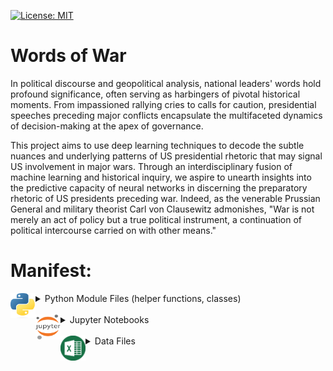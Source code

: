 [![License: MIT](https://img.shields.io/badge/License-MIT-yellow.svg)](https://opensource.org/licenses/MIT)

# Words of War
In political discourse and geopolitical analysis, national leaders' words hold profound significance, often serving as harbingers of pivotal historical moments. From impassioned rallying cries to calls for caution, presidential speeches preceding major conflicts encapsulate the multifaceted dynamics of decision-making at the apex of governance.

This project aims to use deep learning techniques to decode the subtle nuances and underlying patterns of US presidential rhetoric that may signal US involvement in major wars. Through an interdisciplinary fusion of machine learning and historical inquiry, we aspire to unearth insights into the predictive capacity of neural networks in discerning the preparatory rhetoric of US presidents preceding war. Indeed, as the venerable Prussian General and military theorist Carl von Clausewitz admonishes, "War is not merely an act of policy but a true political instrument, a continuation of political intercourse carried on with other means."

# Manifest:
<details>
<summary><img src="images/py.png" align="left" width="40" height="40" /> Python Module Files (helper functions, classes)</summary>
  
- ### `BertSeqVect.py`

This Python module file includes the `BertSequenceVectorizer` class, which is designed to convert input text into vector representations using a pre-trained the Bidirectional Encoder Representations from Transformers (BERT) model.

  * Features:
    
    **BERT-based Vectorization**: Utilizes a pre-trained BERT model to generate vector representations of input text.
    
    **Tokenization**: Employs the BERT tokenizer to tokenize input text before vectorization.
    
    **Customizable Sequence Length**: Allows customization of the maximum length of input sequences for vectorization.
 
  * Usage
    
    Upon instantiation of the `BertSequenceVectorizer` object, the class automatically loads a pre-trained BERT model (bert-base-uncased by default) and its corresponding tokenizer.     Additionally, it specifies the maximum length of input sequences for vectorization.
</details>
<br>
<details>
<summary><img src="images/ipynb.png" align="left" width="40" height="40" /> Jupyter Notebooks</summary>

- ### `Cleaning_Data.ipynb`

The Jupyter Notebook contains the code used to clean the input data (speeches.csv) and set up the training, testing, and validation sets. This notebook uses the pre-trained BERT model and vectorizer (see BertSeqVect.py) to tokenize and vectorize the text data.

- ### `EDA.ipynb`

This Jupyter Notebook contains code and visualizations from our exploratory data analysis.

- ### `Modeling.ipynb`

This Jupyter Notebook contains code for our modeling experiments. We experiment with three models: (1) MLP, (2) gated RNN (LSTM), and (3) pre-trained transformer. After developing these models, we then begin exploring various ways to perform interpretable learning and try and discern how the models differentiate the two classes.
</details>
<br>
<details>
<summary><img src="images/csv.png" align="left" width="40" height="40" /> Data Files</summary>

- ### `Speeches_War_Clean.csv`

This file contains the cleaned data that we use for modeling.

- ### `presidential_speeches.csv`

This file contains the original source data.

- ### `X_test.csv`

This file contains the testing features (the vector representations of the input text).

- ### `X_train.csv`

This file contains the training features (the vector representations of the input text).

- ### `X_val.csv`

This file contains the validation features (the vector representations of the input text).

- ### `y_test.csv`

This file contains the testing labels (binary response variable 'War').

- ### `y_train.csv`

This file contains the training labels (binary response variable 'War').

- ### `y_val.csv`

This file contains the validation labels (binary response variable 'War').
</details>
